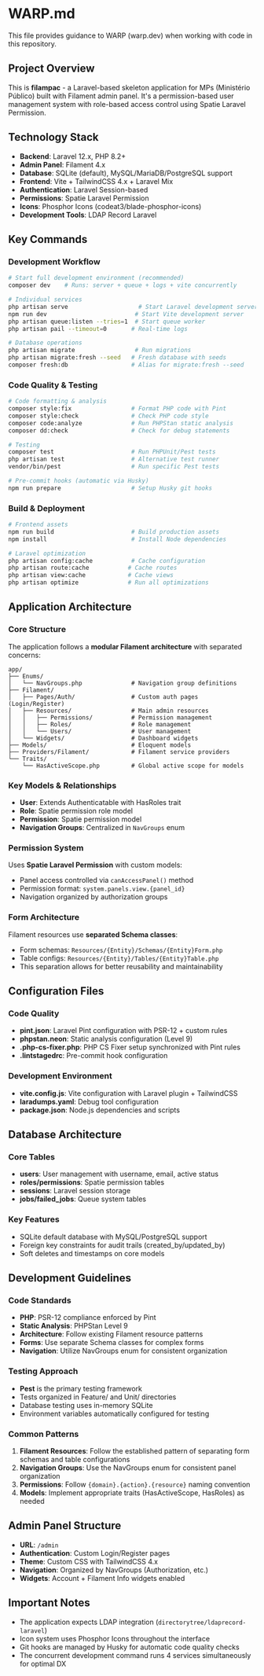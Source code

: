 # WARP.md

This file provides guidance to WARP (warp.dev) when working with code in this repository.

## Project Overview

This is **filampac** - a Laravel-based skeleton application for MPs (Ministério Público) built with Filament admin panel. It's a permission-based user management system with role-based access control using Spatie Laravel Permission.

## Technology Stack

- **Backend**: Laravel 12.x, PHP 8.2+
- **Admin Panel**: Filament 4.x 
- **Database**: SQLite (default), MySQL/MariaDB/PostgreSQL support
- **Frontend**: Vite + TailwindCSS 4.x + Laravel Mix
- **Authentication**: Laravel Session-based
- **Permissions**: Spatie Laravel Permission
- **Icons**: Phosphor Icons (codeat3/blade-phosphor-icons)
- **Development Tools**: LDAP Record Laravel

## Key Commands

### Development Workflow
```bash
# Start full development environment (recommended)
composer dev    # Runs: server + queue + logs + vite concurrently

# Individual services
php artisan serve                    # Start Laravel development server
npm run dev                         # Start Vite development server  
php artisan queue:listen --tries=1  # Start queue worker
php artisan pail --timeout=0       # Real-time logs

# Database operations
php artisan migrate                 # Run migrations
php artisan migrate:fresh --seed   # Fresh database with seeds
composer fresh:db                  # Alias for migrate:fresh --seed
```

### Code Quality & Testing
```bash
# Code formatting & analysis
composer style:fix                 # Format PHP code with Pint
composer style:check               # Check PHP code style
composer code:analyze              # Run PHPStan static analysis
composer dd:check                  # Check for debug statements

# Testing
composer test                      # Run PHPUnit/Pest tests  
php artisan test                   # Alternative test runner
vendor/bin/pest                    # Run specific Pest tests

# Pre-commit hooks (automatic via Husky)
npm run prepare                    # Setup Husky git hooks
```

### Build & Deployment
```bash
# Frontend assets
npm run build                      # Build production assets
npm install                        # Install Node dependencies

# Laravel optimization
php artisan config:cache           # Cache configuration
php artisan route:cache           # Cache routes
php artisan view:cache            # Cache views
php artisan optimize              # Run all optimizations
```

## Application Architecture

### Core Structure

The application follows a **modular Filament architecture** with separated concerns:

```
app/
├── Enums/
│   └── NavGroups.php              # Navigation group definitions
├── Filament/
│   ├── Pages/Auth/                # Custom auth pages (Login/Register)
│   ├── Resources/                 # Main admin resources
│   │   ├── Permissions/           # Permission management
│   │   ├── Roles/                 # Role management  
│   │   └── Users/                 # User management
│   └── Widgets/                   # Dashboard widgets
├── Models/                        # Eloquent models
├── Providers/Filament/            # Filament service providers
└── Traits/
    └── HasActiveScope.php         # Global active scope for models
```

### Key Models & Relationships

- **User**: Extends Authenticatable with HasRoles trait
- **Role**: Spatie permission role model
- **Permission**: Spatie permission model
- **Navigation Groups**: Centralized in `NavGroups` enum

### Permission System

Uses **Spatie Laravel Permission** with custom models:
- Panel access controlled via `canAccessPanel()` method
- Permission format: `system.panels.view.{panel_id}`
- Navigation organized by authorization groups

### Form Architecture

Filament resources use **separated Schema classes**:
- Form schemas: `Resources/{Entity}/Schemas/{Entity}Form.php`
- Table configs: `Resources/{Entity}/Tables/{Entity}Table.php` 
- This separation allows for better reusability and maintainability

## Configuration Files

### Code Quality
- **pint.json**: Laravel Pint configuration with PSR-12 + custom rules
- **phpstan.neon**: Static analysis configuration (Level 9)
- **.php-cs-fixer.php**: PHP CS Fixer setup synchronized with Pint rules
- **.lintstagedrc**: Pre-commit hook configuration

### Development Environment
- **vite.config.js**: Vite configuration with Laravel plugin + TailwindCSS
- **laradumps.yaml**: Debug tool configuration
- **package.json**: Node.js dependencies and scripts

## Database Architecture

### Core Tables
- **users**: User management with username, email, active status
- **roles/permissions**: Spatie permission tables
- **sessions**: Laravel session storage
- **jobs/failed_jobs**: Queue system tables

### Key Features
- SQLite default database with MySQL/PostgreSQL support
- Foreign key constraints for audit trails (created_by/updated_by)
- Soft deletes and timestamps on core models

## Development Guidelines

### Code Standards
- **PHP**: PSR-12 compliance enforced by Pint
- **Static Analysis**: PHPStan Level 9 
- **Architecture**: Follow existing Filament resource patterns
- **Forms**: Use separate Schema classes for complex forms
- **Navigation**: Utilize NavGroups enum for consistent organization

### Testing Approach
- **Pest** is the primary testing framework
- Tests organized in Feature/ and Unit/ directories
- Database testing uses in-memory SQLite
- Environment variables automatically configured for testing

### Common Patterns

1. **Filament Resources**: Follow the established pattern of separating form schemas and table configurations
2. **Navigation Groups**: Use the NavGroups enum for consistent panel organization
3. **Permissions**: Follow `{domain}.{action}.{resource}` naming convention
4. **Models**: Implement appropriate traits (HasActiveScope, HasRoles) as needed

## Admin Panel Structure

- **URL**: `/admin` 
- **Authentication**: Custom Login/Register pages
- **Theme**: Custom CSS with TailwindCSS 4.x
- **Navigation**: Organized by NavGroups (Authorization, etc.)
- **Widgets**: Account + Filament Info widgets enabled

## Important Notes

- The application expects LDAP integration (`directorytree/ldaprecord-laravel`)
- Icon system uses Phosphor Icons throughout the interface
- Git hooks are managed by Husky for automatic code quality checks
- The concurrent development command runs 4 services simultaneously for optimal DX
